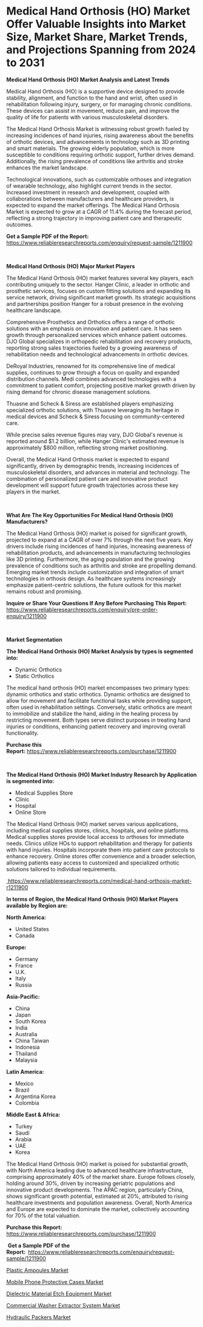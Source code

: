 <p><h1>Medical Hand Orthosis (HO) Market Offer Valuable Insights into Market Size, Market Share, Market Trends, and Projections Spanning from 2024 to 2031</h1></p><p><strong>Medical Hand Orthosis (HO) Market Analysis and Latest Trends</strong></p>
<p><p>Medical Hand Orthosis (HO) is a supportive device designed to provide stability, alignment, and function to the hand and wrist, often used in rehabilitation following injury, surgery, or for managing chronic conditions. These devices can assist in movement, reduce pain, and improve the quality of life for patients with various musculoskeletal disorders.</p><p>The Medical Hand Orthosis Market is witnessing robust growth fueled by increasing incidences of hand injuries, rising awareness about the benefits of orthotic devices, and advancements in technology such as 3D printing and smart materials. The growing elderly population, which is more susceptible to conditions requiring orthotic support, further drives demand. Additionally, the rising prevalence of conditions like arthritis and stroke enhances the market landscape.</p><p>Technological innovations, such as customizable orthoses and integration of wearable technology, also highlight current trends in the sector. Increased investment in research and development, coupled with collaborations between manufacturers and healthcare providers, is expected to expand the market offerings. The Medical Hand Orthosis Market is expected to grow at a CAGR of 11.4% during the forecast period, reflecting a strong trajectory in improving patient care and therapeutic outcomes.</p></p>
<p><strong>Get a Sample PDF of the Report:&nbsp;</strong> <a href="https://www.reliableresearchreports.com/enquiry/request-sample/1211900?utm_campaign=7&utm_medium=2&utm_source=Github&utm_content=ia&utm_term=17122024&utm_id=medical-hand-orthosis-ho">https://www.reliableresearchreports.com/enquiry/request-sample/1211900</a></p>
<p>&nbsp;</p>
<p><strong>Medical Hand Orthosis (HO) Major Market Players</strong></p>
<p><p>The Medical Hand Orthosis (HO) market features several key players, each contributing uniquely to the sector. Hanger Clinic, a leader in orthotic and prosthetic services, focuses on custom fitting solutions and expanding its service network, driving significant market growth. Its strategic acquisitions and partnerships position Hanger for a robust presence in the evolving healthcare landscape.</p><p>Comprehensive Prosthetics and Orthotics offers a range of orthotic solutions with an emphasis on innovation and patient care. It has seen growth through personalized services which enhance patient outcomes. DJO Global specializes in orthopedic rehabilitation and recovery products, reporting strong sales trajectories fueled by a growing awareness of rehabilitation needs and technological advancements in orthotic devices.</p><p>DeRoyal Industries, renowned for its comprehensive line of medical supplies, continues to grow through a focus on quality and expanded distribution channels. Medi combines advanced technologies with a commitment to patient comfort, projecting positive market growth driven by rising demand for chronic disease management solutions.</p><p>Thuasne and Scheck & Siress are established players emphasizing specialized orthotic solutions, with Thuasne leveraging its heritage in medical devices and Scheck & Siress focusing on community-centered care.</p><p>While precise sales revenue figures may vary, DJO Global's revenue is reported around $1.2 billion, while Hanger Clinic's estimated revenue is approximately $800 million, reflecting strong market positioning.</p><p>Overall, the Medical Hand Orthosis market is expected to expand significantly, driven by demographic trends, increasing incidences of musculoskeletal disorders, and advances in material and technology. The combination of personalized patient care and innovative product development will support future growth trajectories across these key players in the market.</p></p>
<p>&nbsp;</p>
<p><strong>What Are The Key Opportunities For Medical Hand Orthosis (HO) Manufacturers?</strong></p>
<p><p>The Medical Hand Orthosis (HO) market is poised for significant growth, projected to expand at a CAGR of over 7% through the next five years. Key drivers include rising incidences of hand injuries, increasing awareness of rehabilitation products, and advancements in manufacturing technologies like 3D printing. Furthermore, the aging population and the growing prevalence of conditions such as arthritis and stroke are propelling demand. Emerging market trends include customization and integration of smart technologies in orthosis design. As healthcare systems increasingly emphasize patient-centric solutions, the future outlook for this market remains robust and promising.</p></p>
<p><strong>Inquire or Share Your Questions If Any Before Purchasing This Report:</strong> <a href="https://www.reliableresearchreports.com/enquiry/pre-order-enquiry/1211900?utm_campaign=7&utm_medium=2&utm_source=Github&utm_content=ia&utm_term=17122024&utm_id=medical-hand-orthosis-ho">https://www.reliableresearchreports.com/enquiry/pre-order-enquiry/1211900</a></p>
<p>&nbsp;</p>
<p><strong>Market Segmentation</strong></p>
<p><strong>The Medical Hand Orthosis (HO) Market Analysis by types is segmented into:</strong></p>
<p><ul><li>Dynamic Orthotics</li><li>Static Orthotics</li></ul></p>
<p><p>The medical hand orthosis (HO) market encompasses two primary types: dynamic orthotics and static orthotics. Dynamic orthotics are designed to allow for movement and facilitate functional tasks while providing support, often used in rehabilitation settings. Conversely, static orthotics are meant to immobilize and stabilize the hand, aiding in the healing process by restricting movement. Both types serve distinct purposes in treating hand injuries or conditions, enhancing patient recovery and improving overall functionality.</p></p>
<p><strong>Purchase this Report:&nbsp;</strong><a href="https://www.reliableresearchreports.com/purchase/1211900?utm_campaign=7&utm_medium=2&utm_source=Github&utm_content=ia&utm_term=17122024&utm_id=medical-hand-orthosis-ho">https://www.reliableresearchreports.com/purchase/1211900</a></p>
<p>&nbsp;</p>
<p><strong>The Medical Hand Orthosis (HO) Market Industry Research by Application is segmented into:</strong></p>
<p><ul><li>Medical Supplies Store</li><li>Clinic</li><li>Hospital</li><li>Online Store</li></ul></p>
<p><p>The Medical Hand Orthosis (HO) market serves various applications, including medical supplies stores, clinics, hospitals, and online platforms. Medical supplies stores provide local access to orthoses for immediate needs. Clinics utilize HOs to support rehabilitation and therapy for patients with hand injuries. Hospitals incorporate them into patient care protocols to enhance recovery. Online stores offer convenience and a broader selection, allowing patients easy access to customized and specialized orthotic solutions tailored to individual requirements.</p></p>
<p><a href="https://www.reliableresearchreports.com/medical-hand-orthosis-market-r1211900?utm_campaign=7&utm_medium=2&utm_source=Github&utm_content=ia&utm_term=17122024&utm_id=medical-hand-orthosis-ho">&nbsp;https://www.reliableresearchreports.com/medical-hand-orthosis-market-r1211900</a></p>
<p><strong>In terms of Region, the Medical Hand Orthosis (HO) Market Players available by Region are:</strong></p>
<p>
    <p> <strong> North America: </strong>
        <ul>
            <li>United States</li>
            <li>Canada</li>
        </ul>
        </p> 
    <p> <strong> Europe: </strong>
        <ul>
            <li>Germany</li>
            <li>France</li>
            <li>U.K.</li>
            <li>Italy</li>
            <li>Russia</li>
        </ul>
        </p> 
    <p> <strong> Asia-Pacific: </strong>
        <ul>
            <li>China</li>
            <li>Japan</li>
            <li>South Korea</li>
            <li>India</li>
            <li>Australia</li>
            <li>China Taiwan</li>
            <li>Indonesia</li>
            <li>Thailand</li>
            <li>Malaysia</li>
        </ul>
        </p> 
    <p> <strong> Latin America: </strong>
        <ul>
            <li>Mexico</li>
            <li>Brazil</li>
            <li>Argentina Korea</li>
            <li>Colombia</li>
        </ul>
        </p> 
    <p> <strong> Middle East & Africa: </strong>
        <ul>
            <li>Turkey</li>
            <li>Saudi</li>
            <li>Arabia</li>
            <li>UAE</li>
            <li>Korea</li>
        </ul>
    </p>
    </p>
<p><p>The Medical Hand Orthosis (HO) market is poised for substantial growth, with North America leading due to advanced healthcare infrastructure, comprising approximately 40% of the market share. Europe follows closely, holding around 30%, driven by increasing geriatric populations and innovative product developments. The APAC region, particularly China, shows significant growth potential, estimated at 20%, attributed to rising healthcare investments and population awareness. Overall, North America and Europe are expected to dominate the market, collectively accounting for 70% of the total valuation.</p></p>
<p><strong>Purchase this Report: </strong><a href="https://www.reliableresearchreports.com/purchase/1211900?utm_campaign=7&utm_medium=2&utm_source=Github&utm_content=ia&utm_term=17122024&utm_id=medical-hand-orthosis-ho">https://www.reliableresearchreports.com/purchase/1211900</a></p>
<p>&nbsp;<strong>Get a Sample PDF of the Report:&nbsp;&nbsp;</strong><a href="https://www.reliableresearchreports.com/enquiry/request-sample/1211900?utm_campaign=7&utm_medium=2&utm_source=Github&utm_content=ia&utm_term=17122024&utm_id=medical-hand-orthosis-ho">https://www.reliableresearchreports.com/enquiry/request-sample/1211900</a></p>
<p><strong></strong></p>
<p><p><a href="https://www.linkedin.com/pulse/outlook-plastic-ampoules-market-2024-2031-competitive-insights-1jwyf?utm_campaign=7&utm_medium=2&utm_source=Github&utm_content=ia&utm_term=17122024&utm_id=medical-hand-orthosis-ho">Plastic Ampoules Market</a></p><p><a href="https://www.linkedin.com/pulse/assessing-impact-recent-trends-mobile-phone-protective-cases-y5cdf?utm_campaign=7&utm_medium=2&utm_source=Github&utm_content=ia&utm_term=17122024&utm_id=medical-hand-orthosis-ho">Mobile Phone Protective Cases Market</a></p><p><a href="https://github.com/angelajermaine/Market-Research-Report-List-5/blob/main/dielectric-material-etch-equipment-market.md?utm_campaign=7&utm_medium=2&utm_source=Github&utm_content=ia&utm_term=17122024&utm_id=medical-hand-orthosis-ho">Dielectric Material Etch Equipment Market</a></p><p><a href="https://github.com/NargisHussain432/Market-Research-Report-List-1/blob/main/commercial-washer-extractor-system-market.md?utm_campaign=7&utm_medium=2&utm_source=Github&utm_content=ia&utm_term=17122024&utm_id=medical-hand-orthosis-ho">Commercial Washer Extractor System Market</a></p><p><a href="https://www.linkedin.com/pulse/hydraulic-packers-market-global-analysis-size-growth-trends-projected-hfc5f?utm_campaign=7&utm_medium=2&utm_source=Github&utm_content=ia&utm_term=17122024&utm_id=medical-hand-orthosis-ho">Hydraulic Packers Market</a></p></p>
